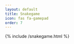 ```yaml
---
layout: default
title: Snakegame
icon: fas fa-gamepad
order: 7
---
```



  {% include /snakegame.html %}

